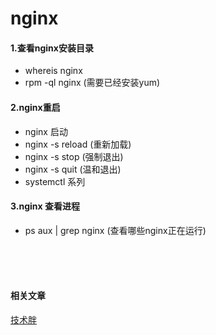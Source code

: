 # nginx

#### 1.查看nginx安装目录

- whereis nginx
- rpm -ql nginx  (需要已经安装yum)

#### 2.nginx重启

- nginx 启动
- nginx -s reload (重新加载)
- nginx -s stop (强制退出)
- nginx -s quit (温和退出)
- systemctl 系列

#### 3.nginx 查看进程

- ps aux | grep nginx (查看哪些nginx正在运行)






<br/>
<br/>
<br/>

#### 相关文章
[技术胖](http://jspang.com/post/nginx.html)